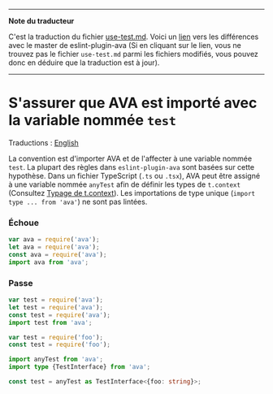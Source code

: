 ___
**Note du traducteur**

C'est la traduction du fichier [use-test.md](https://github.com/avajs/eslint-plugin-ava/blob/main/docs/rules/use-test.md). Voici un [lien](https://github.com/avajs/eslint-plugin-ava/compare/9cd3fdf6b0b3a8fc9fc6a4a65aab297318d56226...main#diff-a19be9217f57aebf39df7fd205b406cbe0448a78f716fc8ea0cb64afcb171e90) vers les différences avec le master de eslint-plugin-ava (Si en cliquant sur le lien, vous ne trouvez pas le fichier `use-test.md` parmi les fichiers modifiés, vous pouvez donc en déduire que la traduction est à jour).
___
# S'assurer que AVA est importé avec la variable nommée `test`

Traductions : [English](https://github.com/avajs/eslint-plugin-ava/blob/main/docs/rules/use-test.md)

La convention est d'importer AVA et de l'affecter à une variable nommée `test`. La plupart des règles dans `eslint-plugin-ava` sont basées sur cette hypothèse.
Dans un fichier TypeScript (`.ts` ou `.tsx`), AVA peut être assigné à une variable nommée `anyTest` afin de définir les types de `t.context` (Consultez [Typage de t.context](https://github.com/avajs/ava-docs/blob/main/fr_FR/docs/recipes/typescript.md#typage-de-tcontext)). Les importations de type unique (`import type ... from 'ava'`) ne sont pas lintées.

### Échoue

```js
var ava = require('ava');
let ava = require('ava');
const ava = require('ava');
import ava from 'ava';
```

### Passe

```js
var test = require('ava');
let test = require('ava');
const test = require('ava');
import test from 'ava';

var test = require('foo');
const test = require('foo');
```

```ts
import anyTest from 'ava';
import type {TestInterface} from 'ava';

const test = anyTest as TestInterface<{foo: string}>;
```
